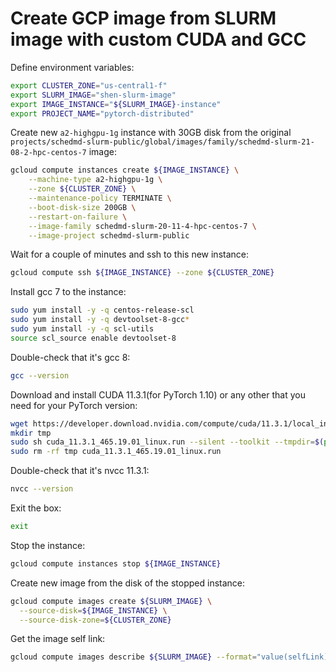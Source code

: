 # Create GCP image from SLURM image with custom CUDA and GCC

Define environment variables:
```bash
export CLUSTER_ZONE="us-central1-f"
export SLURM_IMAGE="shen-slurm-image"
export IMAGE_INSTANCE="${SLURM_IMAGE}-instance"
export PROJECT_NAME="pytorch-distributed"
```

Create new `a2-highgpu-1g` instance with 30GB disk from the original `projects/schedmd-slurm-public/global/images/family/schedmd-slurm-21-08-2-hpc-centos-7` image:
```bash
gcloud compute instances create ${IMAGE_INSTANCE} \
	--machine-type a2-highgpu-1g \
	--zone ${CLUSTER_ZONE} \
	--maintenance-policy TERMINATE \
	--boot-disk-size 200GB \
	--restart-on-failure \
	--image-family schedmd-slurm-20-11-4-hpc-centos-7 \
	--image-project schedmd-slurm-public
```

Wait for a couple of minutes and ssh to this new instance:
```bash
gcloud compute ssh ${IMAGE_INSTANCE} --zone ${CLUSTER_ZONE}
```

Install gcc 7 to the instance:
```bash
sudo yum install -y -q centos-release-scl
sudo yum install -y -q devtoolset-8-gcc*
sudo yum install -y -q scl-utils
source scl_source enable devtoolset-8
```

Double-check that it's gcc 8:
```bash
gcc --version
```

Download and install CUDA 11.3.1(for PyTorch 1.10) or any other that you need for your PyTorch version:
```bash
wget https://developer.download.nvidia.com/compute/cuda/11.3.1/local_installers/cuda_11.3.1_465.19.01_linux.run
mkdir tmp
sudo sh cuda_11.3.1_465.19.01_linux.run --silent --toolkit --tmpdir=$(pwd)/tmp
sudo rm -rf tmp cuda_11.3.1_465.19.01_linux.run
```

Double-check that it's nvcc 11.3.1:
```bash
nvcc --version
```

Exit the box:
```bash
exit
```

Stop the instance:
```bash
gcloud compute instances stop ${IMAGE_INSTANCE}
```

Create new image from the disk of the stopped instance:
```bash
gcloud compute images create ${SLURM_IMAGE} \
  --source-disk=${IMAGE_INSTANCE} \
  --source-disk-zone=${CLUSTER_ZONE}
```

Get the image self link:
```bash
gcloud compute images describe ${SLURM_IMAGE} --format="value(selfLink)"
```
